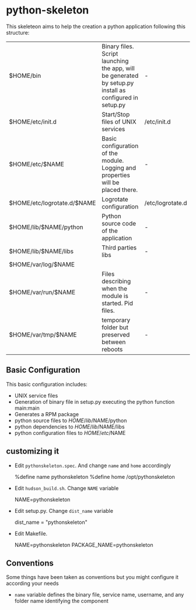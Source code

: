 python-skeleton
===============

This skeleteon aims to help the creation a python application following this       
structure:                                                                         
                                                                                   
<table>                                                                            
    <tr>                                                                           
        <td>$HOME/bin</td>                                                         
        <td>Binary files. Script launching the app, will be generated by           
setup.py install as configured in setup.py</td>                                    
        <td>-</td>                                                                 
    </tr>                                                                          
    <tr>                                                                           
        <td>$HOME/etc/init.d</td>                                                  
        <td>Start/Stop files of UNIX services</td>                                 
        <td>/etc/init.d</td>                                                       
    </tr>                                                                          
    <tr>                                                                           
        <td>$HOME/etc/$NAME</td>                                                   
        <td>Basic configuration of the module. Logging and properties will be   
placed there.</td>                                                                 
        <td>-</td>                                                                 
    </tr>                                                                          
    <tr>                                                                           
        <td>$HOME/etc/logrotate.d/$NAME</td>                                       
        <td>Logrotate configuration</td>                                           
        <td>/etc/logrotate.d</td>                                                  
    </tr>                                                                          
    <tr>                                                                           
        <td>$HOME/lib/$NAME/python</td>                                            
        <td>Python source code of the application</td>                             
        <td>-</td>                                                                 
    </tr>                                                                          
    <tr>                                                                           
        <td>$HOME/lib/$NAME/libs</td>                                              
        <td>Third parties libs</td>                                                
        <td>-</td>                                                                 
    </tr>                                                                          
    <tr>                                                                           
        <td>$HOME/var/log/$NAME</td>                                               
        <td></td>                                                                  
        <td></td>                                                                  
    </tr>                                                                          
    <tr>                                                                           
        <td>$HOME/var/run/$NAME</td>                                               
        <td>Files describing when the module is started. Pid files.</td>           
        <td>-</td>                                                                 
    </tr>                                                                          
    <tr>                                                                           
        <td>$HOME/var/tmp/$NAME</td>                                               
        <td>temporary folder but preserved between reboots</td>                    
        <td>-</td>                                                                 
    </tr> 
</table>


Basic Configuration
-------------------

This basic configuration includes:

- UNIX service files
- Generation of binary file in setup.py executing the python function main:main
- Generates a RPM package
- python source files to $HOME/lib/$NAME/python
- python dependencies to $HOME/lib/$NAME/libs
- python configuration files to $HOME/etc/$NAME

customizing it
---------------

- Edit `pythonskeleton.spec`. And change `name` and `home` accordingly

    %define name pythonskeleton
    %define home /opt/pythonskeleton
  
- Edit `hudson_build.sh`. Change `NAME` variable

    NAME=pythonskeleton
  
- Edit setup.py. Change `dist_name` variable

     dist_name = "pythonskeleton"
     
- Edit Makefile.

    NAME=pythonskeleton
    PACKAGE_NAME=pythonskeleton
    
    
Conventions
-----------

Some things have been taken as conventions but you might configure it according your needs

- `name` variable defines the binary file, service name, username, and any folder name identifying the component
